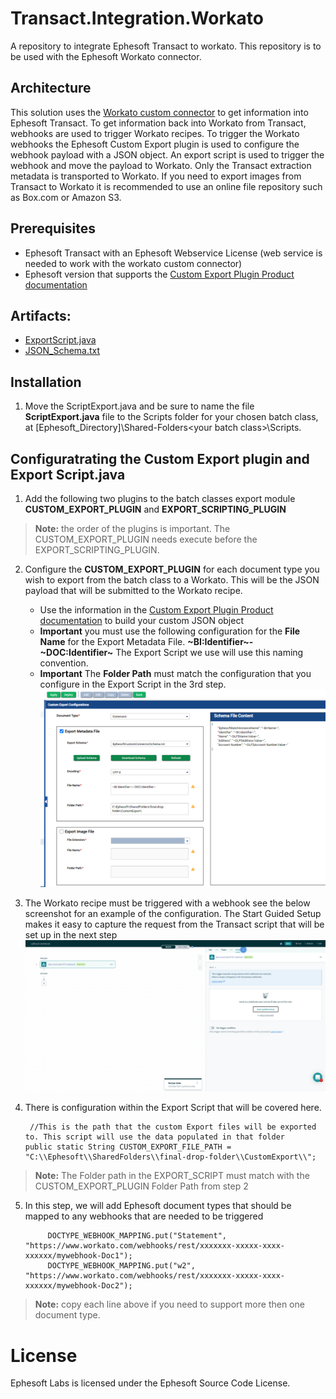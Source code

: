# Transact.Integration.Workato
A repository to integrate Ephesoft Transact to workato. This repository is to be used with the Ephesoft Workato connector.

## Architecture  
This solution uses the [Workato custom connector](https://www.workato.com/custom_adapters/19399/details?community=true) to get information into Ephesoft Transact. To get information back into Workato from Transact, webhooks are used to trigger Workato recipes. To trigger the Workato webhooks the Ephesoft Custom Export plugin is used to configure the webhook payload with a JSON object. An export script is used to trigger the webhook and move the payload to Workato. Only the Transact extraction metadata is transported to Workato. If you need to export images from Transact to Workato it is recommended to use an online file repository such as Box.com or Amazon S3. 

## Prerequisites
- Ephesoft Transact with an Ephesoft Webservice License (web service is needed to work with the workato custom connector)
- Ephesoft version that supports the [Custom Export Plugin Product documentation](https://ephesoft.com/docs/products/transact/features-and-functions/administrator/moduleplugin-configuration/export-module/custom-export-plugin-configuration-and-user-guide/)
## Artifacts:
- [ExportScript.java](ScriptExport.java)
- [JSON_Schema.txt](JsonSchema.txt)


## Installation
1) Move the ScriptExport.java and be sure to name the file **ScriptExport.java** file to the Scripts folder for your chosen batch class, at [Ephesoft_Directory]\Shared-Folders\<your batch class>\Scripts.

## Configuratrating the Custom Export plugin and Export Script.java
1)  Add the following two plugins to the batch classes export module **CUSTOM_EXPORT_PLUGIN** and **EXPORT_SCRIPTING_PLUGIN**
> **Note:** the order of the plugins is important. The CUSTOM_EXPORT_PLUGIN needs execute before the EXPORT_SCRIPTING_PLUGIN.
2) Configure the **CUSTOM_EXPORT_PLUGIN** for each document type you wish to export from the batch class to a Workato. This will be the JSON payload that will be submitted to the Workato recipe. 
    - Use the information in the [Custom Export Plugin Product documentation](https://ephesoft.com/docs/products/transact/features-and-functions/administrator/moduleplugin-configuration/export-module/custom-export-plugin-configuration-and-user-guide/) to build your custom JSON object
    - **Important** you must use the following configuration for the **File Name** for the Export Metadata File.  **\~BI:Identifier\~-\~DOC:Identifier\~** The Export Script we use will use this naming convention. 
    - **Important** The **Folder Path** must match the configuration that you configure in the Export Script in the 3rd step. 
  ![customconnector Image](/screenshots/1.png)
  
3) The Workato recipe must be triggered with a webhook see the below screenshot for an example of the configuration. The Start Guided Setup makes it easy to capture the request from the Transact script that will be set up in the next step
![customconnector Image](/screenshots/2.png)  

4) There is configuration within the Export Script that will be covered here. 

        //This is the path that the custom Export files will be exported to. This script will use the data populated in that folder
	   public static String CUSTOM_EXPORT_FILE_PATH = "C:\\Ephesoft\\SharedFolders\\final-drop-folder\\CustomExport\\";
> **Note:** The Folder path in the EXPORT_SCRIPT must match with the CUSTOM_EXPORT_PLUGIN Folder Path from step 2
5) In this step, we will add Ephesoft document types that should be mapped to any webhooks that are needed to be triggered

        	DOCTYPE_WEBHOOK_MAPPING.put("Statement", "https://www.workato.com/webhooks/rest/xxxxxxx-xxxxx-xxxx-xxxxxx/mywebhook-Doc1");
			DOCTYPE_WEBHOOK_MAPPING.put("w2", "https://www.workato.com/webhooks/rest/xxxxxxx-xxxxx-xxxx-xxxxxx/mywebhook-Doc2");
>**Note:** copy each line above if you need to support more then one document type.

# License
Ephesoft Labs is licensed under the Ephesoft Source Code License. 
